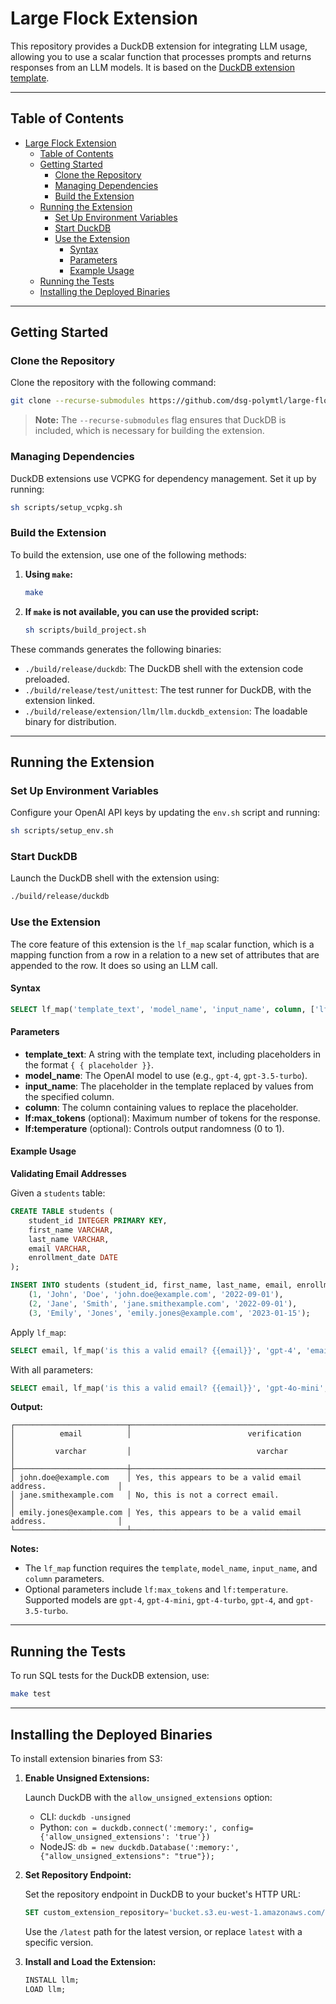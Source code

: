 # Large Flock Extension

This repository provides a DuckDB extension for integrating LLM usage, allowing you to use a scalar function that processes prompts and returns responses from an LLM models. It is based on the [DuckDB extension template](https://github.com/duckdb/extension-template).

---

## Table of Contents

- [Large Flock Extension](#large-flock-extension)
  - [Table of Contents](#table-of-contents)
  - [Getting Started](#getting-started)
    - [Clone the Repository](#clone-the-repository)
    - [Managing Dependencies](#managing-dependencies)
    - [Build the Extension](#build-the-extension)
  - [Running the Extension](#running-the-extension)
    - [Set Up Environment Variables](#set-up-environment-variables)
    - [Start DuckDB](#start-duckdb)
    - [Use the Extension](#use-the-extension)
      - [Syntax](#syntax)
      - [Parameters](#parameters)
      - [Example Usage](#example-usage)
  - [Running the Tests](#running-the-tests)
  - [Installing the Deployed Binaries](#installing-the-deployed-binaries)

---

## Getting Started

### Clone the Repository

Clone the repository with the following command:

```bash
git clone --recurse-submodules https://github.com/dsg-polymtl/large-flock-extension.git
```

> **Note:** The `--recurse-submodules` flag ensures that DuckDB is included, which is necessary for building the extension.

### Managing Dependencies

DuckDB extensions use VCPKG for dependency management. Set it up by running:

```bash
sh scripts/setup_vcpkg.sh
```

### Build the Extension

To build the extension, use one of the following methods:

1. **Using `make`:**

   ```bash
   make
   ```

2. **If `make` is not available, you can use the provided script:**

   ```bash
   sh scripts/build_project.sh
   ```

These commands generates the following binaries:

- `./build/release/duckdb`: The DuckDB shell with the extension code preloaded.
- `./build/release/test/unittest`: The test runner for DuckDB, with the extension linked.
- `./build/release/extension/llm/llm.duckdb_extension`: The loadable binary for distribution.

---

## Running the Extension

### Set Up Environment Variables

Configure your OpenAI API keys by updating the `env.sh` script and running:

```bash
sh scripts/setup_env.sh
```

### Start DuckDB

Launch the DuckDB shell with the extension using:

```bash
./build/release/duckdb
```

### Use the Extension

The core feature of this extension is the `lf_map` scalar function, which is a mapping function from a row in a relation to a new set of attributes that are appended to the row. It does so using an LLM call.

#### Syntax

```sql
SELECT lf_map('template_text', 'model_name', 'input_name', column, ['lf:max_tokens', token_count], ['lf:temperature', temp_value]) AS result FROM table;
```

#### Parameters

- **template_text**: A string with the template text, including placeholders in the format `{
  { placeholder }}`.
- **model_name**: The OpenAI model to use (e.g., `gpt-4`, `gpt-3.5-turbo`).
- **input_name**: The placeholder in the template replaced by values from the specified column.
- **column**: The column containing values to replace the placeholder.
- **lf:max_tokens** (optional): Maximum number of tokens for the response.
- **lf:temperature** (optional): Controls output randomness (0 to 1).

#### Example Usage

**Validating Email Addresses**

Given a `students` table:

```sql
CREATE TABLE students (
    student_id INTEGER PRIMARY KEY,
    first_name VARCHAR,
    last_name VARCHAR,
    email VARCHAR,
    enrollment_date DATE
);

INSERT INTO students (student_id, first_name, last_name, email, enrollment_date) VALUES
    (1, 'John', 'Doe', 'john.doe@example.com', '2022-09-01'),
    (2, 'Jane', 'Smith', 'jane.smithexample.com', '2022-09-01'),
    (3, 'Emily', 'Jones', 'emily.jones@example.com', '2023-01-15');
```

Apply `lf_map`:

```sql
SELECT email, lf_map('is this a valid email? {{email}}', 'gpt-4', 'email', email) AS verification FROM students;
```

With all parameters:

```sql
SELECT email, lf_map('is this a valid email? {{email}}', 'gpt-4o-mini', 'email', email, 'lf:max_tokens', 100, 'lf:temperature', 0.7) AS verification FROM students;
```

**Output:**

```
┌─────────────────────────┬───────────────────────────────────────────────────────────────┐
│          email          │                          verification                         │
│         varchar         │                            varchar                            │
├─────────────────────────┼───────────────────────────────────────────────────────────────┤
│ john.doe@example.com    │ Yes, this appears to be a valid email address.                │
│ jane.smithexample.com   │ No, this is not a correct email.                              │
│ emily.jones@example.com │ Yes, this appears to be a valid email address.                │
└─────────────────────────┴───────────────────────────────────────────────────────────────┘
```

**Notes:**

- The `lf_map` function requires the `template`, `model_name`, `input_name`, and `column` parameters.
- Optional parameters include `lf:max_tokens` and `lf:temperature`. Supported models are `gpt-4`, `gpt-4-mini`, `gpt-4-turbo`, `gpt-4`, and `gpt-3.5-turbo`.

---

## Running the Tests

To run SQL tests for the DuckDB extension, use:

```bash
make test
```

---

## Installing the Deployed Binaries

To install extension binaries from S3:

1. **Enable Unsigned Extensions:**

   Launch DuckDB with the `allow_unsigned_extensions` option:

   - CLI: `duckdb -unsigned`
   - Python: `con = duckdb.connect(':memory:', config={'allow_unsigned_extensions': 'true'})`
   - NodeJS: `db = new duckdb.Database(':memory:', {"allow_unsigned_extensions": "true"});`

2. **Set Repository Endpoint:**

   Set the repository endpoint in DuckDB to your bucket's HTTP URL:

   ```sql
   SET custom_extension_repository='bucket.s3.eu-west-1.amazonaws.com/llm_extension/latest';
   ```

   Use the `/latest` path for the latest version, or replace `latest` with a specific version.

3. **Install and Load the Extension:**

   ```sql
   INSTALL llm;
   LOAD llm;
   ```
